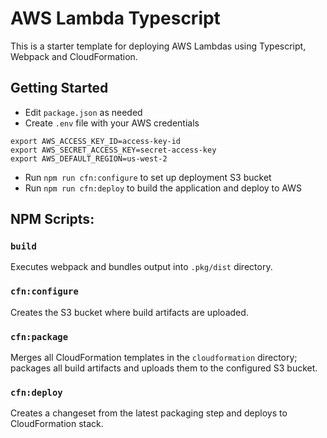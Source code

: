 # AWS Lambda Typescript

This is a starter template for deploying AWS Lambdas using Typescript, Webpack and CloudFormation.

## Getting Started

 - Edit `package.json` as needed
 - Create `.env` file with your AWS credentials
```
export AWS_ACCESS_KEY_ID=access-key-id
export AWS_SECRET_ACCESS_KEY=secret-access-key
export AWS_DEFAULT_REGION=us-west-2
```
 - Run `npm run cfn:configure` to set up deployment S3 bucket
 - Run `npm run cfn:deploy` to build the application and deploy to AWS

## NPM Scripts:

### `build`
Executes webpack and bundles output into `.pkg/dist` directory.

### `cfn:configure`
Creates the S3 bucket where build artifacts are uploaded.

### `cfn:package`
Merges all CloudFormation templates in the `cloudformation` directory; packages all build artifacts and uploads them to the configured S3 bucket.

### `cfn:deploy`
Creates a changeset from the latest packaging step and deploys to CloudFormation stack.

